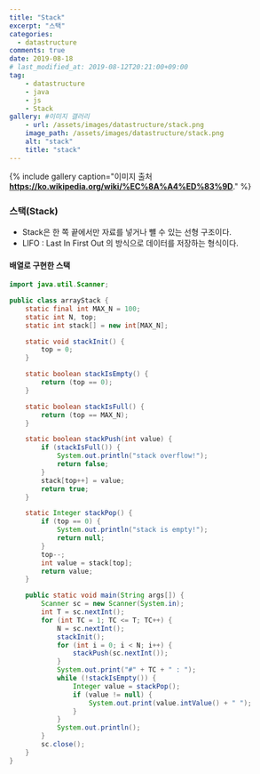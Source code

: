 ```yaml
---
title: "Stack"
excerpt: "스택"
categories: 
  - datastructure
comments: true
date: 2019-08-18
# last_modified_at: 2019-08-12T20:21:00+09:00
tag: 
    - datastructure
    - java
    - js
    - Stack
gallery: #이미지 갤러리
    - url: /assets/images/datastructure/stack.png
    image_path: /assets/images/datastructure/stack.png
    alt: "stack"
    title: "stack"
---
```


{% include gallery caption="이미지 출처 **https://ko.wikipedia.org/wiki/%EC%8A%A4%ED%83%9D**."  %}
### 스택(Stack)
- Stack은 한 쪽 끝에서만 자료를 넣거나 뺼 수 있는 선형 구조이다.
- LIFO : Last In First Out 의 방식으로 데이터를 저장하는 형식이다.

#### 배열로 구현한 스택
```java
import java.util.Scanner;

public class arrayStack {
	static final int MAX_N = 100;
	static int N, top;
	static int stack[] = new int[MAX_N];

	static void stackInit() {
		top = 0;
	}

	static boolean stackIsEmpty() {
		return (top == 0);
	}

	static boolean stackIsFull() {
		return (top == MAX_N);
	}

	static boolean stackPush(int value) {
		if (stackIsFull()) {
			System.out.println("stack overflow!");
			return false;
		}
		stack[top++] = value;
		return true;
	}

	static Integer stackPop() {
		if (top == 0) {
			System.out.println("stack is empty!");
			return null;
		}
		top--;
		int value = stack[top];
		return value;
	}

	public static void main(String args[]) {
		Scanner sc = new Scanner(System.in);
		int T = sc.nextInt();
		for (int TC = 1; TC <= T; TC++) {
			N = sc.nextInt();
			stackInit();
			for (int i = 0; i < N; i++) {
				stackPush(sc.nextInt());
			}
			System.out.print("#" + TC + " : ");
			while (!stackIsEmpty()) {
				Integer value = stackPop();
				if (value != null) {
					System.out.print(value.intValue() + " ");
				}
			}
			System.out.println();
		}
		sc.close();
	}
}
```